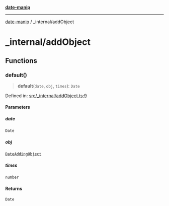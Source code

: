 [**date-manip**](../index.md)

***

[date-manip](../modules.md) / \_internal/addObject

# \_internal/addObject

## Functions

### default()

> **default**(`date`, `obj`, `times`): `Date`

Defined in: [src/\_internal/addObject.ts:9](https://github.com/fengxinming/date-manip/blob/3800a276ff67972284419177dad55ada4d463d78/src/_internal/addObject.ts#L9)

#### Parameters

##### date

`Date`

##### obj

[`DateAddingObject`](../types.md#dateaddingobject)

##### times

`number`

#### Returns

`Date`
